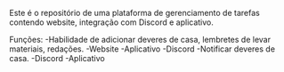 Este é o repositório de uma plataforma de gerenciamento de tarefas contendo website, integração com Discord e aplicativo.

Funções:
	-Habilidade de adicionar deveres de casa, lembretes de levar materiais, redações.
		-Website
		-Aplicativo
		-Discord
	-Notificar deveres de casa.
		-Discord
		-Aplicativo